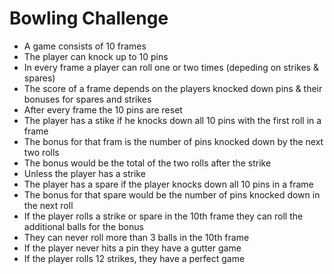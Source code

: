 Bowling Challenge
=================

- A game consists of 10 frames
- The player can knock up to 10 pins
- In every frame a player can roll one or two times (depeding on strikes & spares)
- The score of a frame depends on the players knocked down pins & their bonuses for spares and strikes
- After every frame the 10 pins are reset
- The player has a stike if he knocks down all 10 pins with the first roll in a frame
- The bonus for that fram is the number of pins knocked down by the next two rolls
- The bonus would be the total of the two rolls after the strike
- Unless the player has a strike
- The player has a spare if the player knocks down all 10 pins in a frame
- The bonus for that spare would be the number of pins knocked down in the next roll
- If the player rolls a strike or spare in the 10th frame they can roll the additional balls for the bonus
- They can never roll more than 3 balls in the 10th frame
- If the player never hits a pin they have a gutter game
- If the player rolls 12 strikes, they have a perfect game